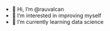 - 👋 Hi, I’m @rauvalcan
- 👀 I’m interested in improving myself
- 🌱 I’m currently learning data science


<!---
rauvalcan/rauvalcan is a ✨ special ✨ repository because its `README.md` (this file) appears on your GitHub profile.
You can click the Preview link to take a look at your changes.
--->
